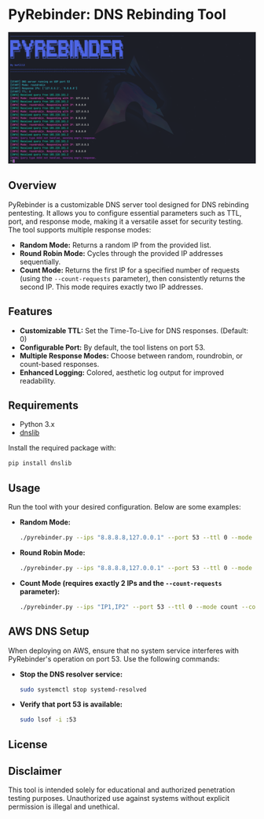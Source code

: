 # PyRebinder: DNS Rebinding Tool

![Screenshot of PyRebinder](./screenshots/screenshot.png)

## Overview

PyRebinder is a customizable DNS server tool designed for DNS rebinding pentesting. It allows you to configure essential parameters such as TTL, port, and response mode, making it a versatile asset for security testing. The tool supports multiple response modes:

- **Random Mode:** Returns a random IP from the provided list.
- **Round Robin Mode:** Cycles through the provided IP addresses sequentially.
- **Count Mode:** Returns the first IP for a specified number of requests (using the `--count-requests` parameter), then consistently returns the second IP. This mode requires exactly two IP addresses.

## Features

- **Customizable TTL:** Set the Time-To-Live for DNS responses. (Default: 0)
- **Configurable Port:** By default, the tool listens on port 53.
- **Multiple Response Modes:** Choose between random, roundrobin, or count-based responses.
- **Enhanced Logging:** Colored, aesthetic log output for improved readability.

## Requirements

- Python 3.x
- [dnslib](https://pypi.org/project/dnslib/)

Install the required package with:

```bash
pip install dnslib
```

## Usage

Run the tool with your desired configuration. Below are some examples:

- **Random Mode:**

  ```bash
  ./pyrebinder.py --ips "8.8.8.8,127.0.0.1" --port 53 --ttl 0 --mode random
  ```

- **Round Robin Mode:**

  ```bash
  ./pyrebinder.py --ips "8.8.8.8,127.0.0.1" --port 53 --ttl 0 --mode roundrobin
  ```

- **Count Mode (requires exactly 2 IPs and the `--count-requests` parameter):**

  ```bash
  ./pyrebinder.py --ips "IP1,IP2" --port 53 --ttl 0 --mode count --count-requests 5
  ```

## AWS DNS Setup

When deploying on AWS, ensure that no system service interferes with PyRebinder's operation on port 53. Use the following commands:

- **Stop the DNS resolver service:**

  ```bash
  sudo systemctl stop systemd-resolved
  ```

- **Verify that port 53 is available:**

  ```bash
  sudo lsof -i :53
  ```

## License



## Disclaimer

This tool is intended solely for educational and authorized penetration testing purposes. Unauthorized use against systems without explicit permission is illegal and unethical.
